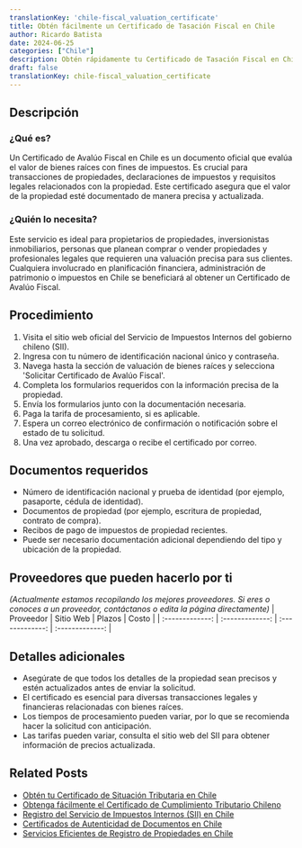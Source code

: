 ```yaml
---
translationKey: 'chile-fiscal_valuation_certificate'
title: Obtén fácilmente un Certificado de Tasación Fiscal en Chile
author: Ricardo Batista
date: 2024-06-25
categories: ["Chile"]
description: Obtén rápidamente tu Certificado de Tasación Fiscal en Chile con nuestra guía completa. Perfecto para propietarios de propiedades e inversores inmobiliarios.
draft: false
translationKey: chile-fiscal_valuation_certificate
---
```


## Descripción
### ¿Qué es?
Un Certificado de Avalúo Fiscal en Chile es un documento oficial que evalúa el valor de bienes raíces con fines de impuestos. Es crucial para transacciones de propiedades, declaraciones de impuestos y requisitos legales relacionados con la propiedad. Este certificado asegura que el valor de la propiedad esté documentado de manera precisa y actualizada.

### ¿Quién lo necesita?
Este servicio es ideal para propietarios de propiedades, inversionistas inmobiliarios, personas que planean comprar o vender propiedades y profesionales legales que requieren una valuación precisa para sus clientes. Cualquiera involucrado en planificación financiera, administración de patrimonio o impuestos en Chile se beneficiará al obtener un Certificado de Avalúo Fiscal.

## Procedimiento

1. Visita el sitio web oficial del Servicio de Impuestos Internos del gobierno chileno (SII).
2. Ingresa con tu número de identificación nacional único y contraseña.
3. Navega hasta la sección de valuación de bienes raíces y selecciona 'Solicitar Certificado de Avalúo Fiscal'.
4. Completa los formularios requeridos con la información precisa de la propiedad.
5. Envía los formularios junto con la documentación necesaria.
6. Paga la tarifa de procesamiento, si es aplicable.
7. Espera un correo electrónico de confirmación o notificación sobre el estado de tu solicitud.
8. Una vez aprobado, descarga o recibe el certificado por correo.

## Documentos requeridos
- Número de identificación nacional y prueba de identidad (por ejemplo, pasaporte, cédula de identidad).
- Documentos de propiedad (por ejemplo, escritura de propiedad, contrato de compra).
- Recibos de pago de impuestos de propiedad recientes.
- Puede ser necesario documentación adicional dependiendo del tipo y ubicación de la propiedad.

## Proveedores que pueden hacerlo por ti
_(Actualmente estamos recopilando los mejores proveedores. Si eres o conoces a un proveedor, contáctanos o edita la página directamente)_
| Proveedor | Sitio Web | Plazos | Costo |
| :-------------: | :-------------: | :-------------: | :-------------: |

## Detalles adicionales
- Asegúrate de que todos los detalles de la propiedad sean precisos y estén actualizados antes de enviar la solicitud.
- El certificado es esencial para diversas transacciones legales y financieras relacionadas con bienes raíces.
- Los tiempos de procesamiento pueden variar, por lo que se recomienda hacer la solicitud con anticipación.
- Las tarifas pueden variar, consulta el sitio web del SII para obtener información de precios actualizada.


## Related Posts

- [Obtén tu Certificado de Situación Tributaria en Chile](https://tramitit.com/es/guides/chile/certificado_de_situaci%C3%B3n_tributaria/)
- [Obtenga fácilmente el Certificado de Cumplimiento Tributario Chileno](https://tramitit.com/es/guides/chile/certificado_de_cumplimiento_tributario/)
- [Registro del Servicio de Impuestos Internos (SII) en Chile](https://tramitit.com/es/guides/chile/inscripci%C3%B3n_al_sii/)
- [Certificados de Autenticidad de Documentos en Chile](https://tramitit.com/es/guides/chile/certificado_de_autenticidad_de_documentos/)
- [Servicios Eficientes de Registro de Propiedades en Chile](https://tramitit.com/es/guides/chile/inscripci%C3%B3n_en_el_registro_de_propiedad/)